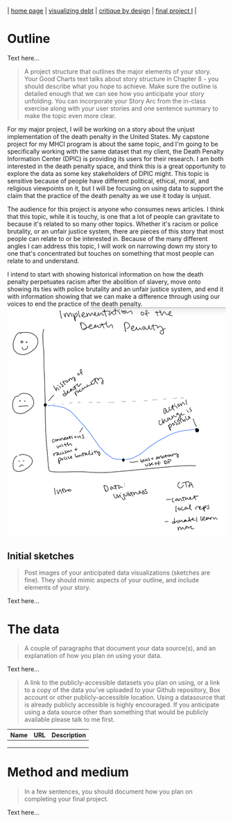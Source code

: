 | [home page](https://laurawei6.github.io/tswd-portfolio/) | [visualizing debt](visualizing-government-debt) | [critique by design](critique-by-design) | [final project I](final-project-part-one) |

# Outline
Text here...

> A project structure that outlines the major elements of your story.  Your Good Charts text talks about story structure in Chapter 8 - you should describe what you hope to achieve.  Make sure the outline is detailed enough that we can see how you anticipate your story unfolding.  You can incorporate your Story Arc from the in-class exercise along with your user stories and one sentence summary to make the topic even more clear. 

For my major project, I will be working on a story about the unjust implementation of the death penalty in the United States. My capstone project for my MHCI program is about the same topic, and I'm going to be specifically working with the same dataset that my client, the Death Penalty Information Center (DPIC) is providing its users for their research. I am both interested in the death penalty space, and think this is a great opportunity to explore the data as some key stakeholders of DPIC might. This topic is sensitive because of people have different political, ethical, moral, and religious viewpoints on it, but I will be focusing on using data to support the claim that the practice of the death penalty as we use it today is unjust.

The audience for this project is anyone who consumes news articles. I think that this topic, while it is touchy, is one that a lot of people can gravitate to because it's related to so many other topics. Whether it's racism or police brutality, or an unfair justice system, there are pieces of this story that most people can relate to or be interested in. Because of the many different angles I can address this topic, I will work on narrowing down my story to one that's concentrated but touches on something that most people can relate to and understand.

I intend to start with showing historical information on how the death penalty perpetuates racism after the abolition of slavery, move onto showing its ties with police brutality and an unfair justice system, and end it with information showing that we can make a difference through using our voices to end the practice of the death penalty.
![Intended Story Arc](IMG_909813646CD3-1.jpeg)
 
## Initial sketches
> Post images of your anticipated data visualizations (sketches are fine). They should mimic aspects of your outline, and include elements of your story.  

Text here...

# The data
> A couple of paragraphs that document your data source(s), and an explanation of how you plan on using your data. 

Text here...

> A link to the publicly-accessible datasets you plan on using, or a link to a copy of the data you've uploaded to your Github repository, Box account or other publicly-accessible location. Using a datasource that is already publicly accessible is highly encouraged.  If you anticipate using a data source other than something that would be publicly available please talk to me first. 

| Name | URL | Description |
|------|-----|-------------|
|      |     |             |
|      |     |             |
|      |     |             |

# Method and medium
> In a few sentences, you should document how you plan on completing your final project. 

Text here...

